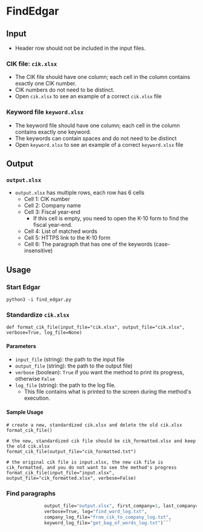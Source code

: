 # FindEdgar
## Input
- Header row should not be included in the input files.
### CIK file: ```cik.xlsx```
- The CIK file should have one column; each cell in the column contains exactly one CIK number.
- CIK numbers do not need to be distinct.
- Open ```cik.xlsx``` to see an example of a correct ```cik.xlsx``` file
### Keyword file ```keyword.xlsx```
- The keyword file should have one column; each cell in the column contains exactly one keyword.
- The keywords can contain spaces and do not need to be distinct
- Open ```keyword.xlsx``` to see an example of a correct ```keyword.xlsx``` file 
## Output
### ```output.xlsx```
- ```output.xlsx``` has multiple rows, each row has 6 cells
    - Cell 1: CIK number
    - Cell 2: Company name
    - Cell 3: Fiscal year-end
        - If this cell is empty, you need to open the K-10 form to find the fiscal year-end.
    - Cell 4: List of matched words
    - Cell 5: HTTPS link to the K-10 form
    - Cell 6: The paragraph that has one of the keywords (case-insensitive)
## Usage
### Start Edgar
```python3 -i find_edgar.py```
### Standardize ```cik.xlsx```
```def format_cik_file(input_file="cik.xlsx", output_file="cik.xlsx", verbose=True, log_file=None)```
#### Parameters
- ```input_file``` (string): the path to the input file
- ```output_file``` (string): the path to the output file)
- ```verbose``` (boolean): ```True``` if you want the method to print its progress, otherwise ```False```
- ```log_file``` (string): the path to the log file. 
    - This file contains what is printed to the screen during the method's execution.
#### Sample Usage
```
# create a new, standardized cik.xlsx and delete the old cik.xlsx
format_cik_file()

# the new, standardized cik file should be cik_formatted.xlsx and keep the old cik.xlsx
format_cik_file(output_file="cik_formatted.txt")

# the original cik file is input.xlsx, the new cik file is cik_formatted, and you do not want to see the method's progress
format_cik_file(input_file="input.xlsx", output_file="cik_formatted.xlsx", verbose=False)
```
### Find paragraphs
```def find_word(cik_file="cik.xlsx", keyword_file="keyword.xlsx",
              output_file="output.xlsx", first_company=1, last_company=100,
              verbose=True, log="find_word_log.txt",
              company_log_file="from_cik_to_company_log.txt",
              keyword_log_file="get_bag_of_words_log.txt")```

